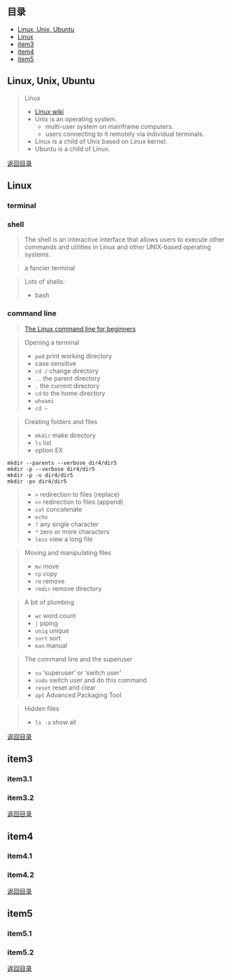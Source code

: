 ## <span id="jump0">目录<span>
  
  * [Linux, Unix, Ubuntu](#jump1)
  * [Linux](#jump2)
  * [item3](#jump3)
  * [item4](#jump4)
  * [item5](#jump5)

## <span id="jump1">Linux, Unix, Ubuntu<span>
  
  > Linux
  > + [Linux wiki](https://en.wikipedia.org/wiki/Linux)  
  > + Unix is an operating system.
  >   + multi-user system on mainframe computers.
  >   + users connecting to it remotely via individual terminals.
  > + Linux is a child of Unix based on Linux kernel.  
  > + Ubuntu is a child of Linux.  
  
[返回目录](#jump0)


## <span id="jump2">Linux<span>
  
  ### terminal
 
  ### shell
  > The shell is an interactive interface that allows users to execute other commands and utilities in Linux and other UNIX-based operating systems.

  > a fancier terminal

  > Lots of shells:
  > + bash

  ### command line
  > [The Linux command line for beginners](https://ubuntu.com/tutorials/command-line-for-beginners#1-overview)

  > Opening a terminal
  > + `pwd` print working directory
  > + case sensitive
  > + `cd /` change directory
  > + `..` the parent directory
  > + `.` the current directory
  > + `cd` to the home directory
  > + `whoami`
  > + `cd ~`

  > Creating folders and files
  > + `mkdir` make directory
  > + `ls` list
  > + option EX
```
mkdir --parents --verbose dir4/dir5
mkdir -p --verbose dir4/dir5
mkdir -p -v dir4/dir5
mkdir -pv dir4/dir5
```
  > + `>` redirection to files (replace)
  > + `>>` redirection to files (append)
  > + `cat` concatenate
  > + `echo`
  > + `?` any single character
  > + `*` zero or more characters
  > + `less` view a long file
  
  > Moving and manipulating files
  > + `mv` move
  > + `cp` copy
  > + `rm` remove
  > + `rmdir` remove directory

  > A bit of plumbing
  > + `wc` word count
  > + `|` piping
  > + `uniq` unique
  > + `sort` sort
  > + `man` manual

  > The command line and the superuser
  > + `su` ‘superuser’ or ‘switch user’
  > + `sudo` switch user and do this command
  > + `reset` reset and clear
  > + `apt` Advanced Packaging Tool

  > Hidden files
  > + `ls -a` show all
 
[返回目录](#jump0)

## <span id="jump3">item3<span>
  
  ### item3.1
 
  ### item3.2

[返回目录](#jump0)

## <span id="jump4">item4<span>
  
  ### item4.1
 
  ### item4.2

[返回目录](#jump0)


## <span id="jump5">item5<span>
  
  ### item5.1
 
  ### item5.2
  
[返回目录](#jump0)
